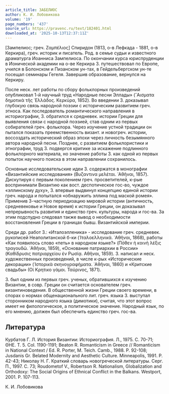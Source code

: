 ```yaml
---
article_title: ЗАБЕЛИОС
author: К. И. Лобовикова
volume: '19'
page_numbers: '437'
source_url: https://pravenc.ru/text/182401.html
downloaded_at: '2025-10-13T12:37:11Z'
---
```


[Зампелиос; греч. Ζαμπέλιος] Спиридон (1813, о-в Лефкада - 1881, о-в Керкира), греч. историк и писатель. Род. в семье судьи и известного драматурга Иоанниса Зампелиоса. По окончании курса юриспруденции в Ионической академии на о-ве Керкира З. путешествовал по Европе, учился в Болонском и Пизанском ун-тах, в Гейдельбергском ун-те посещал семинары Гегеля. Завершив образование, вернулся на Керкиру.

После неск. лет работы по сбору фольклорных произведений опубликовал 1-й научный труд «Народные песни Эллады» (῎Αισματα δημοτικὰ τῆς ῾Ελλάδος. Κερκύρα, 1852). Во введении З. доказывал глубокую связь народной поэзии с историческим развитием греч. этноса. Как последователь романтического направления в историографии, З. обратился к средневек. истории Греции для выявления связи с народной поэзией, став одним из первых собирателей греч. фольклора. Через изучение устной традиции он пытался показать преемственность визант. и новогреч. истории, воссоздать исторический образ эпохи через личность безымянного автора народной песни. Позднее, с развитием фольклористики и этнографии, труд З. подвергся критике за искажение подлинного фольклорного материала, но значение работы З. как одной из первых попыток научного поиска в этом направлении сохранилось.

Основные исследовательские идеи З. содержатся в монографии «Византийские исследования» (Βυζαντινα μελέται. ᾿Αθῆναι, 1857). Дискутируя с первым поколением греч. просветителей, к-рые воспринимали Византию как вост. деспотическое гос-во, чуждое «эллинскому духу», З. впервые выдвинул концепцию единой истории греч. народа и попытался «обнаружить эллина под маской ромея». Применив 3-частную периодизацию мировой истории (античность, средневековье и Новое время) к истории Греции, он доказывал непрерывность развития и единство греч. культуры, народа и гос-ва. За этим подспудно следовал также вывод о необходимости восстановления Греции в границах бывш. Византийской империи.

Среди др. работ З.: «Италоэлленика» - исследование греч. средневек. рукописей Неаполитанской б-ки (᾿Ιταλοελληνικά. ᾿Αθῆναι, 1868), работы «Как появилось слово «петь» в народном языке?» (Πόθεν ἡ κοινὴ λέξις τραγουδῶ. ᾿Αθῆναι, 1859), «Основание патриархии в России» (Καθίδρυσις πατριαρχείου ἐν Ρωσίᾳ. Αθῆναι, 1859). З. написал и неск. художественных произведений, в числе к-рых «Исторические декорации» (῾Ιστορικὰ σκηνογραφήματα. ᾿Αθῆναι, 1860) и «Критские свадьбы» (Оἱ Κρητικο γάμοι. Ταύρινος, 1871).

З. был одним из первых греч. ученых, обратившихся к изучению Византии, в совр. Греции он считается основателем греч. византиноведения. В общественной жизни Греции своего времени, в спорах о нормах общенационального лит. греч. языка З. выступал сторонником народного языка (димотики), считая, что этот вопрос имеет не филологическое, а политическое значение. Народный язык, по его мнению, должен был обеспечить единство греч. гос-ва.

## Литература

Курбатов Г. Л. История Византии: Историография. Л., 1975. С. 70-71; ΘΗΕ. Τ. 5. Col. 1190-1191; Beaton R. Romanticism in Greece // Romanticism in National Context / Ed. R. Porter, M. Teich. Camb., 1988. P. 92-108; Jusdanis Gr. Belated Modernity and Aesthetic Culture. Minneapolis, 1991. P. 42-43; Николау Н. Г. Краткий словарь новогреческой литературы. Серг. П., 1997. С. 73; Roudometof V., Robertson R. Nationalism, Globalization and Orthodoxy: The Social Origins of Ethnical Conflict in the Balkans. Westport, 2001. P. 107-113.

К. И. Лобовикова
